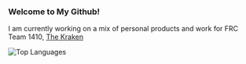 ### Welcome to My Github!

I am currently working on a mix of personal products and work for FRC Team 1410, [The Kraken](https://frc1410.org/)

<!--- ![GitHub Statistics](https://github-readme-stats.vercel.app/api?username=Goddard1410&show_icons=true&theme=dracula)
-->
![Top Languages](https://github-readme-stats.vercel.app/api/top-langs/?username=Goddard1410&theme=dracula)
